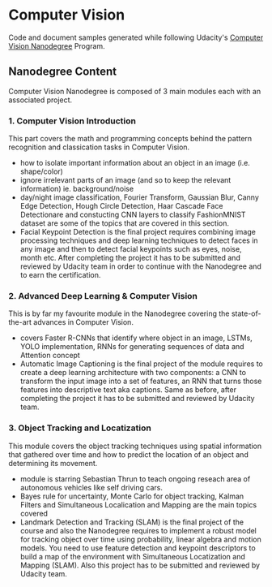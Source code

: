 # Computer Vision

Code and document samples generated while following Udacity's [Computer Vision Nanodegree](https://d20vrrgs8k4bvw.cloudfront.net/documents/en-US/Computer+Vision+Nanodegree+Syllabus.pdf) Program.

## Nanodegree Content
Computer Vision Nanodegree is composed of 3 main modules each with an associated project. 

### 1. Computer Vision Introduction
This part covers the math and programming concepts behind the pattern recognition and classication tasks in Computer Vision.
- how to isolate important information about an object in an image (i.e. shape/color)
- ignore irrelevant parts of an image (and so to keep the relevant information) ie. background/noise
- day/night image classification, Fourier Transform, Gaussian Blur, Canny Edge Detection, Hough Circle Detection, Haar Cascade Face Detectionare and constucting CNN layers to classify FashionMNIST dataset are some of the topics that are covered in this section. 
- Facial Keypoint Detection is the final project requires combining image processing techniques and deep learning techniques to detect faces in any image and then to detect facial keypoints such as eyes, noise, month etc. After completing the project it has to be submitted and reviewed by Udacity team in order to continue with the Nanodegree and to earn the certification. 

### 2. Advanced Deep Learning & Computer Vision
This is by far my favourite module in the Nanodegree covering the state-of-the-art advances in Computer Vision.
- covers Faster R-CNNs that identify where object in an image, LSTMs, YOLO implementation, RNNs for generating sequences of data and Attention concept
- Automatic Image Captioning is the final project of the module requires to create a deep learning architecture with two components: a CNN to transform the input image into a set of features, an RNN that turns those features into descriptive text aka captions. Same as before, after completing the project it has to be submitted and reviewed by Udacity team.

### 3. Object Tracking and Locatization
This module covers the object tracking techniques using spatial information that gathered over time and how to predict the location of an object and determining its movement. 
- module is starring Sebastian Thrun to teach ongoing reseach area of autonomous vehicles like self driving cars.
- Bayes rule for uncertainty, Monte Carlo for object tracking, Kalman Filters and Simultaneous Localication and Mapping are the main topics covered
- Landmark Detection and Tracking (SLAM) is the final project of the course and also the Nanodegree requires to implement a robust model for tracking object over time using probability, linear algebra and motion models. You need to use feature detection and keypoint descriptors to build a map of the environment with Simultaneous Locatization and Mapping (SLAM). Also this project has to be submitted and reviewed by Udacity team.

